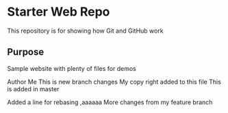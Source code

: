 # Starter Web Repo

This repository is for showing how Git and GitHub work

## Purpose

Sample website with plenty of files for demos

Author 
Me
This is new branch changes
My copy right added to this file
This is added in master

Added a line for rebasing ,aaaaaa More changes from my feature branch
